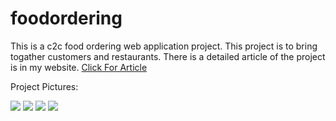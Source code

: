 # foodordering

This is a c2c food ordering web application project. This project is to bring togather customers and restaurants. 
There is a detailed article of the project is in my website. <a href="https://oguzhanguler.dev/articles/Project/c2c-food-ordering-system-project" target="_blank">Click For Article</a> 

Project Pictures:

<img src="https://oguzhanguler.dev/uploads/c2cfoodordering.png"/>

<img src="https://i.ibb.co/86nMwJM/ezgif-com-video-to-gif.gif"/>

<img src="https://i.ibb.co/tYqMFx2/restaurant-details.png"/>

<img src="https://i.ibb.co/TrkppG4/restaurants-page.png"/>
